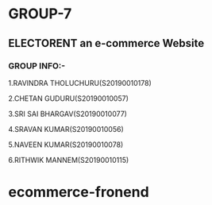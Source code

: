 # GROUP-7

## ELECTORENT an e-commerce Website 

### GROUP INFO:-
1.RAVINDRA THOLUCHURU(S20190010178)

2.CHETAN GUDURU(S20190010057)

3.SRI SAI BHARGAV(S20190010077)

4.SRAVAN KUMAR(S20190010056)

5.NAVEEN KUMAR(S20190010078)

6.RITHWIK MANNEM(S20190010115)




# ecommerce-fronend
